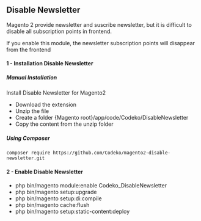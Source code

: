 ## Disable Newsletter 
Magento 2 provide newsletter and suscribe newsletter, but it is difficult to disable all subscription points in frontend.

If you enable this module, the newsletter subscription points will disappear from the frontend

#### 1 - Installation Disable Newsletter

##### Manual Installation

Install Disable Newsletter for Magento2
 * Download the extension
 * Unzip the file
 * Create a folder {Magento root}/app/code/Codeko/DisableNewsletter
 * Copy the content from the unzip folder


##### Using Composer

```
composer require https://github.com/Codeko/magento2-disable-newsletter.git
```

#### 2 - Enable Disable Newsletter

 * php bin/magento module:enable Codeko_DisableNewsletter
 * php bin/magento setup:upgrade
 * php bin/magento setup:di:compile
 * php bin/magento cache:flush
 * php bin/magento setup:static-content:deploy